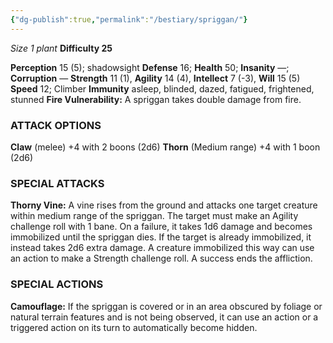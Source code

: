 ```yaml
---
{"dg-publish":true,"permalink":"/bestiary/spriggan/"}
---
```


*Size 1 plant*
**Difficulty 25**

**Perception** 15 (5); shadowsight 
**Defense** 16; **Health** 50; **Insanity** —; **Corruption** — 
**Strength** 11 (1), **Agility** 14 (4), **Intellect** 7 (-3), **Will** 15 (5) 
**Speed** 12; Climber 
**Immunity** asleep, blinded, dazed, fatigued, frightened, stunned
**Fire Vulnerability:** A spriggan takes double damage from fire.
### ATTACK OPTIONS
**Claw** (melee) +4 with 2 boons (2d6)
**Thorn** (Medium range) +4 with 1 boon (2d6)
### SPECIAL ATTACKS
**Thorny Vine:** A vine rises from the ground and attacks one target creature within medium range of the spriggan. The target must make an Agility challenge roll with 1 bane. On a failure, it takes 1d6 damage and becomes immobilized until the spriggan dies. If the target is already immobilized, it instead takes 2d6 extra damage.
A creature immobilized this way can use an action to make a Strength challenge roll. A success ends the affliction.
### SPECIAL ACTIONS
**Camouflage:** If the spriggan is covered or in an area obscured by foliage or natural terrain features and is not being observed, it can use an action or a triggered action on its turn to automatically become hidden.